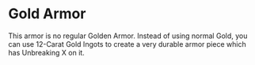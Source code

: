 # Gold Armor
This armor is no regular Golden Armor. Instead of using normal Gold, you can use 12-Carat Gold Ingots to create a very durable armor piece which has Unbreaking X on it.